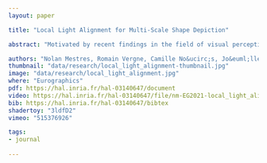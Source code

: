 ```yaml
---
layout: paper

title: "Local Light Alignment for Multi-Scale Shape Depiction"

abstract: "Motivated by recent findings in the field of visual perception, we present a novel approach for enhancing shape depiction and perception of surface details. We propose a shading-based technique that relies on locally adjusting the direction of light to account for the different components of materials. Our approach ensures congruence between shape and shading flows, leading to an effective enhancement of the perception of shape and details while impairing neither the lighting nor the appearance of materials. It is formulated in a general way allowing its use for multiple scales enhancement in real-time on the GPU, as well as in global illumination contexts. We also provide artists with fine control over the enhancement at each scale."

authors: "Nolan Mestres, Romain Vergne, Camille No&ucirc;s, Jo&euml;lle Thollot"
thumbnail: "data/research/local_light_alignment-thumbnail.jpg"
image: "data/research/local_light_alignment.jpg"
where: "Eurographics"
pdf: https://hal.inria.fr/hal-03140647/document
video: https://hal.inria.fr/hal-03140647/file/nm-EG2021-local_light_alignment-supplementary_video.mp4
bib: https://hal.inria.fr/hal-03140647/bibtex
shadertoy: "3ldfD2"
vimeo: "515376926"

tags:
- journal
  
---
```


